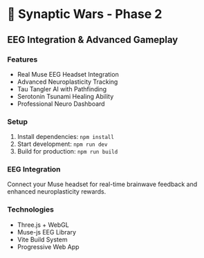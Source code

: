 # 🧠 Synaptic Wars - Phase 2

## EEG Integration & Advanced Gameplay

### Features
- Real Muse EEG Headset Integration
- Advanced Neuroplasticity Tracking
- Tau Tangler AI with Pathfinding
- Serotonin Tsunami Healing Ability
- Professional Neuro Dashboard

### Setup
1. Install dependencies: `npm install`
2. Start development: `npm run dev`
3. Build for production: `npm run build`

### EEG Integration
Connect your Muse headset for real-time brainwave feedback and enhanced neuroplasticity rewards.

### Technologies
- Three.js + WebGL
- Muse-js EEG Library
- Vite Build System
- Progressive Web App
